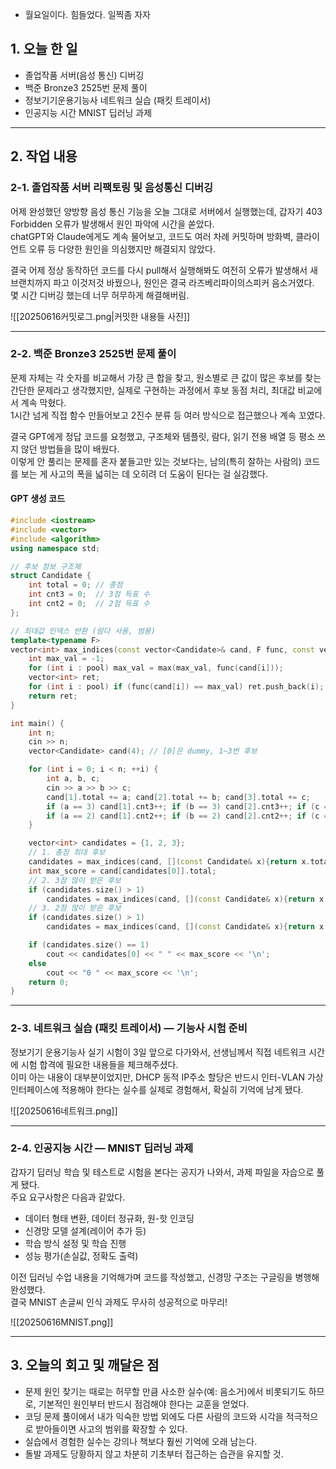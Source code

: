 - 월요일이다. 힘들었다. 일찍좀 자자
## 1. 오늘 한 일

- 졸업작품 서버(음성 통신) 디버깅
- 백준 Bronze3 2525번 문제 풀이
- 정보기기운용기능사 네트워크 실습 (패킷 트레이서)
- 인공지능 시간 MNIST 딥러닝 과제

---

## 2. 작업 내용

### 2-1. 졸업작품 서버 리팩토링 및 음성통신 디버깅

어제 완성했던 양방향 음성 통신 기능을 오늘 그대로 서버에서 실행했는데, 갑자기 403 Forbidden 오류가 발생해서 원인 파악에 시간을 쏟았다.  
chatGPT와 Claude에게도 계속 물어보고, 코드도 여러 차례 커밋하며 방화벽, 클라이언트 오류 등 다양한 원인을 의심했지만 해결되지 않았다.

결국 어제 정상 동작하던 코드를 다시 pull해서 실행해봐도 여전히 오류가 발생해서 새 브랜치까지 파고 이것저것 바꿨으나, 원인은 결국 라즈베리파이의스피커 음소거였다.  
몇 시간 디버깅 했는데 너무 허무하게 해결해버림.

![[20250616커밋로그.png|커밋한 내용들 사진]]

---

### 2-2. 백준 Bronze3 2525번 문제 풀이

문제 자체는 각 숫자를 비교해서 가장 큰 합을 찾고, 원소별로 큰 값이 많은 후보를 찾는 간단한 문제라고 생각했지만, 실제로 구현하는 과정에서 후보 동점 처리, 최대값 비교에서 계속 막혔다.  
1시간 넘게 직접 함수 만들어보고 2진수 분류 등 여러 방식으로 접근했으나 계속 꼬였다.

결국 GPT에게 정답 코드를 요청했고, 구조체와 템플릿, 람다, 읽기 전용 배열 등 평소 쓰지 않던 방법들을 많이 배웠다.  
이렇게 안 풀리는 문제를 혼자 붙들고만 있는 것보다는, 남의(특히 잘하는 사람의) 코드를 보는 게 사고의 폭을 넓히는 데 오히려 더 도움이 된다는 걸 실감했다.

#### GPT 생성 코드

```cpp
#include <iostream>
#include <vector>
#include <algorithm>
using namespace std;

// 후보 정보 구조체
struct Candidate {
    int total = 0; // 총점
    int cnt3 = 0;  // 3점 득표 수
    int cnt2 = 0;  // 2점 득표 수
};

// 최대값 인덱스 반환 (람다 사용, 범용)
template<typename F>
vector<int> max_indices(const vector<Candidate>& cand, F func, const vector<int>& pool) {
    int max_val = -1;
    for (int i : pool) max_val = max(max_val, func(cand[i]));
    vector<int> ret;
    for (int i : pool) if (func(cand[i]) == max_val) ret.push_back(i);
    return ret;
}

int main() {
    int n;
    cin >> n;
    vector<Candidate> cand(4); // [0]은 dummy, 1~3번 후보

    for (int i = 0; i < n; ++i) {
        int a, b, c;
        cin >> a >> b >> c;
        cand[1].total += a; cand[2].total += b; cand[3].total += c;
        if (a == 3) cand[1].cnt3++; if (b == 3) cand[2].cnt3++; if (c == 3) cand[3].cnt3++;
        if (a == 2) cand[1].cnt2++; if (b == 2) cand[2].cnt2++; if (c == 2) cand[3].cnt2++;
    }

    vector<int> candidates = {1, 2, 3};
    // 1. 총점 최대 후보
    candidates = max_indices(cand, [](const Candidate& x){return x.total;}, candidates);
    int max_score = cand[candidates[0]].total;
    // 2. 3점 많이 받은 후보
    if (candidates.size() > 1)
        candidates = max_indices(cand, [](const Candidate& x){return x.cnt3;}, candidates);
    // 3. 2점 많이 받은 후보
    if (candidates.size() > 1)
        candidates = max_indices(cand, [](const Candidate& x){return x.cnt2;}, candidates);

    if (candidates.size() == 1)
        cout << candidates[0] << " " << max_score << '\n';
    else
        cout << "0 " << max_score << '\n';
    return 0;
}

```

---

### 2-3. 네트워크 실습 (패킷 트레이서) — 기능사 시험 준비

정보기기 운용기능사 실기 시험이 3일 앞으로 다가와서, 선생님께서 직접 네트워크 시간에 시험 합격에 필요한 내용들을 체크해주셨다.  
이미 아는 내용이 대부분이었지만, DHCP 동적 IP주소 할당은 반드시 인터-VLAN 가상 인터페이스에 적용해야 한다는 실수를 실제로 경험해서, 확실히 기억에 남게 됐다.

![[20250616네트워크.png]]

---

### 2-4. 인공지능 시간 — MNIST 딥러닝 과제

갑자기 딥러닝 학습 및 테스트로 시험을 본다는 공지가 나와서, 과제 파일을 자습으로 풀게 됐다.  
주요 요구사항은 다음과 같았다.

- 데이터 형태 변환, 데이터 정규화, 원-핫 인코딩
- 신경망 모델 설계(레이어 추가 등)
- 학습 방식 설정 및 학습 진행
- 성능 평가(손실값, 정확도 출력)

이전 딥러닝 수업 내용을 기억해가며 코드를 작성했고, 신경망 구조는 구글링을 병행해 완성했다.  
결국 MNIST 손글씨 인식 과제도 무사히 성공적으로 마무리!

![[20250616MNIST.png]]

---

## 3. 오늘의 회고 및 깨달은 점

- 문제 원인 찾기는 때로는 허무할 만큼 사소한 실수(예: 음소거)에서 비롯되기도 하므로, 기본적인 원인부터 반드시 점검해야 한다는 교훈을 얻었다.
- 코딩 문제 풀이에서 내가 익숙한 방법 외에도 다른 사람의 코드와 시각을 적극적으로 받아들이면 사고의 범위를 확장할 수 있다.
- 실습에서 경험한 실수는 강의나 책보다 훨씬 기억에 오래 남는다.
- 돌발 과제도 당황하지 않고 차분히 기초부터 접근하는 습관을 유지할 것.